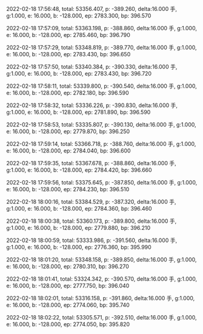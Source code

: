 2022-02-18 17:56:48, total: 53356.407, p: -389.260, delta:16.000 手, g:1.000, e: 16.000, b: -128.000, ep: 2783.300, bp: 396.570

2022-02-18 17:57:09, total: 53363.198, p: -388.860, delta:16.000 手, g:1.000, e: 16.000, b: -128.000, ep: 2785.460, bp: 396.790

2022-02-18 17:57:29, total: 53348.819, p: -389.770, delta:16.000 手, g:1.000, e: 16.000, b: -128.000, ep: 2783.430, bp: 396.650

2022-02-18 17:57:50, total: 53340.384, p: -390.330, delta:16.000 手, g:1.000, e: 16.000, b: -128.000, ep: 2783.430, bp: 396.720

2022-02-18 17:58:11, total: 53339.800, p: -390.540, delta:16.000 手, g:1.000, e: 16.000, b: -128.000, ep: 2782.180, bp: 396.590

2022-02-18 17:58:32, total: 53336.226, p: -390.830, delta:16.000 手, g:1.000, e: 16.000, b: -128.000, ep: 2781.890, bp: 396.590

2022-02-18 17:58:53, total: 53335.807, p: -390.130, delta:16.000 手, g:1.000, e: 16.000, b: -128.000, ep: 2779.870, bp: 396.250

2022-02-18 17:59:14, total: 53366.718, p: -388.760, delta:16.000 手, g:1.000, e: 16.000, b: -128.000, ep: 2784.040, bp: 396.600

2022-02-18 17:59:35, total: 53367.678, p: -388.860, delta:16.000 手, g:1.000, e: 16.000, b: -128.000, ep: 2784.420, bp: 396.660

2022-02-18 17:59:56, total: 53375.645, p: -387.850, delta:16.000 手, g:1.000, e: 16.000, b: -128.000, ep: 2784.230, bp: 396.510

2022-02-18 18:00:16, total: 53384.529, p: -387.320, delta:16.000 手, g:1.000, e: 16.000, b: -128.000, ep: 2784.360, bp: 396.460

2022-02-18 18:00:38, total: 53360.173, p: -389.800, delta:16.000 手, g:1.000, e: 16.000, b: -128.000, ep: 2779.880, bp: 396.210

2022-02-18 18:00:59, total: 53333.986, p: -391.560, delta:16.000 手, g:1.000, e: 16.000, b: -128.000, ep: 2776.360, bp: 395.990

2022-02-18 18:01:20, total: 53348.158, p: -389.850, delta:16.000 手, g:1.000, e: 16.000, b: -128.000, ep: 2780.310, bp: 396.270

2022-02-18 18:01:41, total: 53324.342, p: -390.570, delta:16.000 手, g:1.000, e: 16.000, b: -128.000, ep: 2777.750, bp: 396.040

2022-02-18 18:02:01, total: 53316.158, p: -391.860, delta:16.000 手, g:1.000, e: 16.000, b: -128.000, ep: 2774.060, bp: 395.740

2022-02-18 18:02:22, total: 53305.571, p: -392.510, delta:16.000 手, g:1.000, e: 16.000, b: -128.000, ep: 2774.050, bp: 395.820